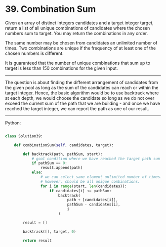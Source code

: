 # 39. Combination Sum

Given an array of distinct integers candidates and a target integer target,
return a list of all unique combinations of candidates where the chosen numbers
sum to target. You may return the combinations in any order.

The same number may be chosen from candidates an unlimited number of times. Two
combinations are unique if the frequency of at least one of the chosen numbers
is different.

It is guaranteed that the number of unique combinations that sum up to target
is less than 150 combinations for the given input.

---

The question is about finding the different arrangement of candidates from the
given pool as long as the sum of the candidates can reach or within the target
integer. Hence, the basic algorithm would be to use backtrack where at each
depth, we would choose the candidate so long as we do not over exceed the
current sum of the path that we are building - and once we have reached the
target integer, we can report the path as one of our result.

---

Python:

```python

class Solution39:

    def combinationSum(self, candidates, target):

        def backtrack(path, pathSum, start):
            # goal condition where we have reached the target path sum
            if pathSum == 0:
                result.append(path)
            else:
                # we can select same element unlimited number of times.
                # however, should be all unique combinations.
                for i in range(start, len(candidates)):
                    if candidates[i] <= pathSum:
                        backtrack(
                            path + [candidates[i]],
                            pathSum - candidates[i],
                            i
                        )

        result = []

        backtrack([], target, 0)

        return result

```
